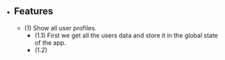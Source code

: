 - ## Features
  - (1) Show all user profiles.
    - (1.1) First we get all the users data and store it in the global state of the app.
    - (1.2) 
